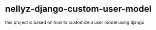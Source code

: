 # nellyz-django-custom-user-model
this project is based on how to customize a user model using django
